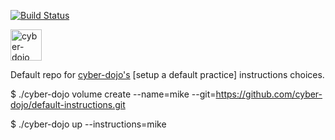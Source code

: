 [![Build Status](https://travis-ci.org/cyber-dojo/default-instructions.svg?branch=master)](https://travis-ci.org/cyber-dojo/default-instructions)

<img src="https://raw.githubusercontent.com/cyber-dojo/web/master/public/images/home_page_logo.png" alt="cyber-dojo yin/yang logo" width="50px" height="50px"/>

Default repo for [cyber-dojo's](https://github.com/cyber-dojo/web) [setup a default practice] instructions choices.

$ ./cyber-dojo volume create --name=mike --git=https://github.com/cyber-dojo/default-instructions.git

$ ./cyber-dojo up --instructions=mike
